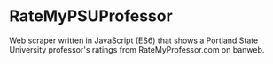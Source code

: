 # RateMyPSUProfessor
Web scraper written in JavaScript (ES6) that shows a Portland State University professor's ratings from RateMyProfessor.com on banweb.
